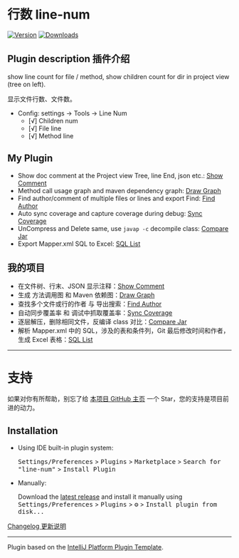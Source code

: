 # 行数 line-num

[![Version](https://img.shields.io/jetbrains/plugin/v/23300-line-num.svg)](https://plugins.jetbrains.com/plugin/23300-line-num)
[![Downloads](https://img.shields.io/jetbrains/plugin/d/23300-line-num.svg)](https://plugins.jetbrains.com/plugin/23300-line-num)

## Plugin description 插件介绍

<!-- Plugin description -->

show line count for file / method, show children count for dir in project view (tree on left).

显示文件行数、文件数。

- Config: settings -> Tools -> Line Num 
  - [√] Children num 
  - [√] File line
  - [√] Method line

## My Plugin
- Show doc comment at the Project view Tree, line End, json etc.: [Show Comment]
- Method call usage graph and maven dependency graph: [Draw Graph]
- Find author/comment of multiple files or lines and export Find: [Find Author]
- Auto sync coverage and capture coverage during debug: [Sync Coverage]
- UnCompress and Delete same, use `javap -c` decompile class: [Compare Jar]
- Export Mapper.xml SQL to Excel: [SQL List]


## 我的项目
- 在文件树、行末、JSON 显示注释：[Show Comment]
- 生成 方法调用图 和 Maven 依赖图：[Draw Graph]
- 查找多个文件或行的作者 与 导出搜索：[Find Author]
- 自动同步覆盖率 和 调试中抓取覆盖率：[Sync Coverage]
- 逐层解压，删除相同文件，反编译 class 对比：[Compare Jar]
- 解析 Mapper.xml 中的 SQL，涉及的表和条件列，Git 最后修改时间和作者，生成 Excel 表格：[SQL List]

---

# 支持

如果对你有所帮助，别忘了给 [本项目 GitHub 主页][GitHub] 一个 Star，您的支持是项目前进的动力。


[Show Comment]: https://plugins.jetbrains.com/plugin/18553-show-comment
[Draw Graph]: https://plugins.jetbrains.com/plugin/21242-draw-graph
[Find Author]: https://plugins.jetbrains.com/plugin/23300-line-num
[Sync Coverage]: https://plugins.jetbrains.com/plugin/20780-sync-coverage
[Compare Jar]: https://plugins.jetbrains.com/plugin/22356-compare-jar
[SQL List]: https://plugins.jetbrains.com/plugin/23142-sql-list
[GitHub]: https://github.com/LinWanCen/line-num

<!-- Plugin description end -->

## Installation

- Using IDE built-in plugin system:
  
  <kbd>Settings/Preferences</kbd> > <kbd>Plugins</kbd> > <kbd>Marketplace</kbd> > <kbd>Search for "line-num"</kbd> >
  <kbd>Install Plugin</kbd>
  
- Manually:

  Download the [latest release](https://github.com/LinWanCen/line-num/releases/latest) and install it manually using
  <kbd>Settings/Preferences</kbd> > <kbd>Plugins</kbd> > <kbd>⚙️</kbd> > <kbd>Install plugin from disk...</kbd>

[Changelog 更新说明](CHANGELOG.md)

---
Plugin based on the [IntelliJ Platform Plugin Template][template].

[template]: https://github.com/JetBrains/intellij-platform-plugin-template
